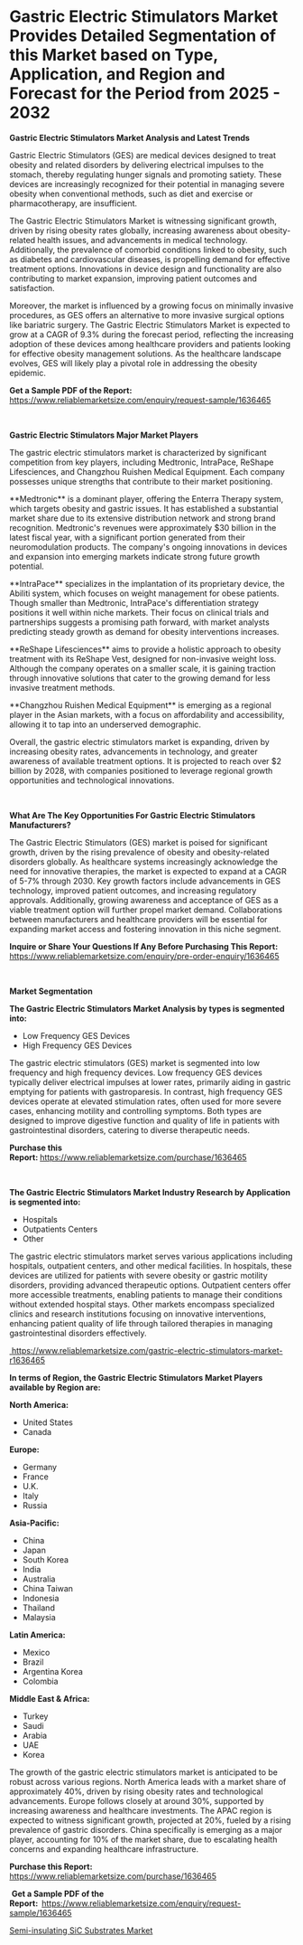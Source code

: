 <p><h1>Gastric Electric Stimulators Market Provides Detailed Segmentation of this Market based on Type, Application, and Region and Forecast for the Period from 2025 - 2032</h1></p><p><strong>Gastric Electric Stimulators Market Analysis and Latest Trends</strong></p>
<p><p>Gastric Electric Stimulators (GES) are medical devices designed to treat obesity and related disorders by delivering electrical impulses to the stomach, thereby regulating hunger signals and promoting satiety. These devices are increasingly recognized for their potential in managing severe obesity when conventional methods, such as diet and exercise or pharmacotherapy, are insufficient.</p><p>The Gastric Electric Stimulators Market is witnessing significant growth, driven by rising obesity rates globally, increasing awareness about obesity-related health issues, and advancements in medical technology. Additionally, the prevalence of comorbid conditions linked to obesity, such as diabetes and cardiovascular diseases, is propelling demand for effective treatment options. Innovations in device design and functionality are also contributing to market expansion, improving patient outcomes and satisfaction.</p><p>Moreover, the market is influenced by a growing focus on minimally invasive procedures, as GES offers an alternative to more invasive surgical options like bariatric surgery. The Gastric Electric Stimulators Market is expected to grow at a CAGR of 9.3% during the forecast period, reflecting the increasing adoption of these devices among healthcare providers and patients looking for effective obesity management solutions. As the healthcare landscape evolves, GES will likely play a pivotal role in addressing the obesity epidemic.</p></p>
<p><strong>Get a Sample PDF of the Report:&nbsp;</strong> <a href="https://www.reliablemarketsize.com/enquiry/request-sample/1636465?utm_campaign=2393&utm_medium=2&utm_source=Github&utm_content=ia&utm_term=23032025&utm_id=gastric-electric-stimulators">https://www.reliablemarketsize.com/enquiry/request-sample/1636465</a></p>
<p>&nbsp;</p>
<p><strong>Gastric Electric Stimulators Major Market Players</strong></p>
<p><p>The gastric electric stimulators market is characterized by significant competition from key players, including Medtronic, IntraPace, ReShape Lifesciences, and Changzhou Ruishen Medical Equipment. Each company possesses unique strengths that contribute to their market positioning.</p><p>**Medtronic** is a dominant player, offering the Enterra Therapy system, which targets obesity and gastric issues. It has established a substantial market share due to its extensive distribution network and strong brand recognition. Medtronic's revenues were approximately $30 billion in the latest fiscal year, with a significant portion generated from their neuromodulation products. The company's ongoing innovations in devices and expansion into emerging markets indicate strong future growth potential.</p><p>**IntraPace** specializes in the implantation of its proprietary device, the Abiliti system, which focuses on weight management for obese patients. Though smaller than Medtronic, IntraPace's differentiation strategy positions it well within niche markets. Their focus on clinical trials and partnerships suggests a promising path forward, with market analysts predicting steady growth as demand for obesity interventions increases.</p><p>**ReShape Lifesciences** aims to provide a holistic approach to obesity treatment with its ReShape Vest, designed for non-invasive weight loss. Although the company operates on a smaller scale, it is gaining traction through innovative solutions that cater to the growing demand for less invasive treatment methods. </p><p>**Changzhou Ruishen Medical Equipment** is emerging as a regional player in the Asian markets, with a focus on affordability and accessibility, allowing it to tap into an underserved demographic. </p><p>Overall, the gastric electric stimulators market is expanding, driven by increasing obesity rates, advancements in technology, and greater awareness of available treatment options. It is projected to reach over $2 billion by 2028, with companies positioned to leverage regional growth opportunities and technological innovations.</p></p>
<p>&nbsp;</p>
<p><strong>What Are The Key Opportunities For Gastric Electric Stimulators Manufacturers?</strong></p>
<p><p>The Gastric Electric Stimulators (GES) market is poised for significant growth, driven by the rising prevalence of obesity and obesity-related disorders globally. As healthcare systems increasingly acknowledge the need for innovative therapies, the market is expected to expand at a CAGR of 5-7% through 2030. Key growth factors include advancements in GES technology, improved patient outcomes, and increasing regulatory approvals. Additionally, growing awareness and acceptance of GES as a viable treatment option will further propel market demand. Collaborations between manufacturers and healthcare providers will be essential for expanding market access and fostering innovation in this niche segment.</p></p>
<p><strong>Inquire or Share Your Questions If Any Before Purchasing This Report:</strong> <a href="https://www.reliablemarketsize.com/enquiry/pre-order-enquiry/1636465?utm_campaign=2393&utm_medium=2&utm_source=Github&utm_content=ia&utm_term=23032025&utm_id=gastric-electric-stimulators">https://www.reliablemarketsize.com/enquiry/pre-order-enquiry/1636465</a></p>
<p>&nbsp;</p>
<p><strong>Market Segmentation</strong></p>
<p><strong>The Gastric Electric Stimulators Market Analysis by types is segmented into:</strong></p>
<p><ul><li>Low Frequency GES Devices</li><li>High Frequency GES Devices</li></ul></p>
<p><p>The gastric electric stimulators (GES) market is segmented into low frequency and high frequency devices. Low frequency GES devices typically deliver electrical impulses at lower rates, primarily aiding in gastric emptying for patients with gastroparesis. In contrast, high frequency GES devices operate at elevated stimulation rates, often used for more severe cases, enhancing motility and controlling symptoms. Both types are designed to improve digestive function and quality of life in patients with gastrointestinal disorders, catering to diverse therapeutic needs.</p></p>
<p><strong>Purchase this Report:&nbsp;</strong><a href="https://www.reliablemarketsize.com/purchase/1636465?utm_campaign=2393&utm_medium=2&utm_source=Github&utm_content=ia&utm_term=23032025&utm_id=gastric-electric-stimulators">https://www.reliablemarketsize.com/purchase/1636465</a></p>
<p>&nbsp;</p>
<p><strong>The Gastric Electric Stimulators Market Industry Research by Application is segmented into:</strong></p>
<p><ul><li>Hospitals</li><li>Outpatients Centers</li><li>Other</li></ul></p>
<p><p>The gastric electric stimulators market serves various applications including hospitals, outpatient centers, and other medical facilities. In hospitals, these devices are utilized for patients with severe obesity or gastric motility disorders, providing advanced therapeutic options. Outpatient centers offer more accessible treatments, enabling patients to manage their conditions without extended hospital stays. Other markets encompass specialized clinics and research institutions focusing on innovative interventions, enhancing patient quality of life through tailored therapies in managing gastrointestinal disorders effectively.</p></p>
<p><a href="https://www.reliablemarketsize.com/gastric-electric-stimulators-market-r1636465?utm_campaign=2393&utm_medium=2&utm_source=Github&utm_content=ia&utm_term=23032025&utm_id=gastric-electric-stimulators">&nbsp;https://www.reliablemarketsize.com/gastric-electric-stimulators-market-r1636465</a></p>
<p><strong>In terms of Region, the Gastric Electric Stimulators Market Players available by Region are:</strong></p>
<p>
    <p> <strong> North America: </strong>
        <ul>
            <li>United States</li>
            <li>Canada</li>
        </ul>
        </p> 
    <p> <strong> Europe: </strong>
        <ul>
            <li>Germany</li>
            <li>France</li>
            <li>U.K.</li>
            <li>Italy</li>
            <li>Russia</li>
        </ul>
        </p> 
    <p> <strong> Asia-Pacific: </strong>
        <ul>
            <li>China</li>
            <li>Japan</li>
            <li>South Korea</li>
            <li>India</li>
            <li>Australia</li>
            <li>China Taiwan</li>
            <li>Indonesia</li>
            <li>Thailand</li>
            <li>Malaysia</li>
        </ul>
        </p> 
    <p> <strong> Latin America: </strong>
        <ul>
            <li>Mexico</li>
            <li>Brazil</li>
            <li>Argentina Korea</li>
            <li>Colombia</li>
        </ul>
        </p> 
    <p> <strong> Middle East & Africa: </strong>
        <ul>
            <li>Turkey</li>
            <li>Saudi</li>
            <li>Arabia</li>
            <li>UAE</li>
            <li>Korea</li>
        </ul>
    </p>
    </p>
<p><p>The growth of the gastric electric stimulators market is anticipated to be robust across various regions. North America leads with a market share of approximately 40%, driven by rising obesity rates and technological advancements. Europe follows closely at around 30%, supported by increasing awareness and healthcare investments. The APAC region is expected to witness significant growth, projected at 20%, fueled by a rising prevalence of gastric disorders. China specifically is emerging as a major player, accounting for 10% of the market share, due to escalating health concerns and expanding healthcare infrastructure.</p></p>
<p><strong>Purchase this Report: </strong><a href="https://www.reliablemarketsize.com/purchase/1636465?utm_campaign=2393&utm_medium=2&utm_source=Github&utm_content=ia&utm_term=23032025&utm_id=gastric-electric-stimulators">https://www.reliablemarketsize.com/purchase/1636465</a></p>
<p>&nbsp;<strong>Get a Sample PDF of the Report:&nbsp;&nbsp;</strong><a href="https://www.reliablemarketsize.com/enquiry/request-sample/1636465?utm_campaign=2393&utm_medium=2&utm_source=Github&utm_content=ia&utm_term=23032025&utm_id=gastric-electric-stimulators">https://www.reliablemarketsize.com/enquiry/request-sample/1636465</a></p>
<p><strong></strong></p>
<p><p><a href="https://github.com/janraimondo83/Market-Research-Report-List-1/blob/main/semi-insulating-sic-substrates-market.md?utm_campaign=2393&utm_medium=2&utm_source=Github&utm_content=ia&utm_term=23032025&utm_id=gastric-electric-stimulators">Semi-insulating SiC Substrates Market</a></p></p>